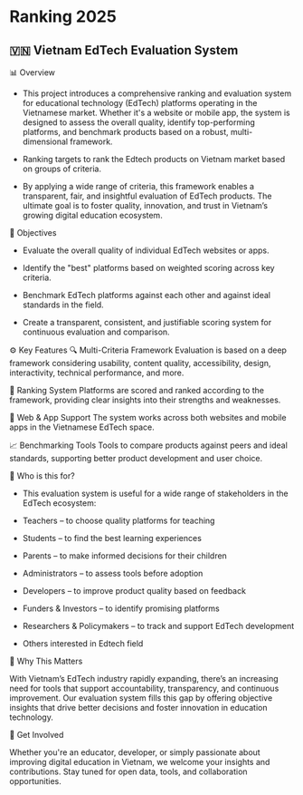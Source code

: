 # Ranking 2025

## 🇻🇳 Vietnam EdTech Evaluation System
📊 Overview
- This project introduces a comprehensive ranking and evaluation system for educational technology (EdTech) platforms operating in the Vietnamese market. Whether it's a website or mobile app, the system is designed to assess the overall quality, identify top-performing platforms, and benchmark products based on a robust, multi-dimensional framework.
  
- Ranking targets to rank the Edtech products on Vietnam market based on groups of criteria.

- By applying a wide range of criteria, this framework enables a transparent, fair, and insightful evaluation of EdTech products. The ultimate goal is to foster quality, innovation, and trust in Vietnam’s growing digital education ecosystem.

🎯 Objectives
- Evaluate the overall quality of individual EdTech websites or apps.

- Identify the "best" platforms based on weighted scoring across key criteria.

- Benchmark EdTech platforms against each other and against ideal standards in the field.

- Create a transparent, consistent, and justifiable scoring system for continuous evaluation and comparison.

⚙️ Key Features
  🔍 Multi-Criteria Framework
    Evaluation is based on a deep framework considering usability, content quality, accessibility, design, interactivity, technical performance, and more.

  🏅 Ranking System
    Platforms are scored and ranked according to the framework, providing clear insights into their strengths and weaknesses.

  📱 Web & App Support
    The system works across both websites and mobile apps in the Vietnamese EdTech space.

  📈 Benchmarking Tools
    Tools to compare products against peers and ideal standards, supporting better product development and user choice.

👥 Who is this for?
  - This evaluation system is useful for a wide range of stakeholders in the EdTech ecosystem:

  - Teachers – to choose quality platforms for teaching

  - Students – to find the best learning experiences

  - Parents – to make informed decisions for their children

  - Administrators – to assess tools before adoption

  - Developers – to improve product quality based on feedback

  - Funders & Investors – to identify promising platforms

  - Researchers & Policymakers – to track and support EdTech development

  - Others interested in Edtech field

🧠 Why This Matters

With Vietnam’s EdTech industry rapidly expanding, there’s an increasing need for tools that support accountability, transparency, and continuous improvement. Our evaluation system fills this gap by offering objective insights that drive better decisions and foster innovation in education technology.

📌 Get Involved

Whether you're an educator, developer, or simply passionate about improving digital education in Vietnam, we welcome your insights and contributions. Stay tuned for open data, tools, and collaboration opportunities.
